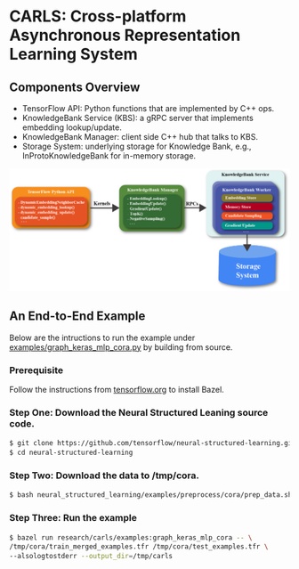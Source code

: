 # CARLS: Cross-platform Asynchronous Representation Learning System

## Components Overview

*   TensorFlow API: Python functions that are implemented by C++ ops.
*   KnowledgeBank Service (KBS): a gRPC server that implements embedding
    lookup/update.
*   KnowledgeBank Manager: client side C++ hub that talks to KBS.
*   Storage System: underlying storage for Knowledge Bank, e.g.,
    InProtoKnowledgeBank for in-memory storage.

![](g3doc/images/knowledge_bank_server.png)

## An End-to-End Example

Below are the intructions to run the example under
[examples/graph_keras_mlp_cora.py](examples/graph_keras_mlp_cora.py) by building
from source.

### Prerequisite

Follow the instructions from
[tensorflow.org](https://www.tensorflow.org/install/source#install_bazel) to
install Bazel.

### Step One: Download the Neural Structured Leaning source code.

```sh
$ git clone https://github.com/tensorflow/neural-structured-learning.git
$ cd neural-structured-learning
```

### Step Two: Download the data to /tmp/cora.

```sh
$ bash neural_structured_learning/examples/preprocess/cora/prep_data.sh
```

### Step Three: Run the example

```sh
$ bazel run research/carls/examples:graph_keras_mlp_cora -- \
/tmp/cora/train_merged_examples.tfr /tmp/cora/test_examples.tfr \
--alsologtostderr --output_dir=/tmp/carls
```
